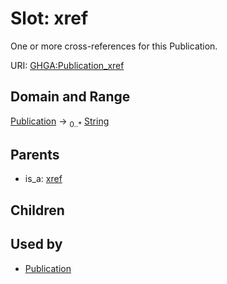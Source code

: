 
# Slot: xref


One or more cross-references for this Publication.

URI: [GHGA:Publication_xref](https://w3id.org/GHGA/Publication_xref)


## Domain and Range

[Publication](Publication.md) &#8594;  <sub>0..\*</sub> [String](types/String.md)

## Parents

 *  is_a: [xref](xref.md)

## Children


## Used by

 * [Publication](Publication.md)
